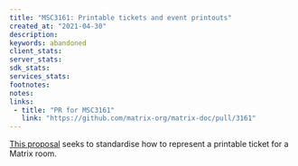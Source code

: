 ```yaml
---
title: "MSC3161: Printable tickets and event printouts"
created_at: "2021-04-30"
description:
keywords: abandoned
client_stats:
server_stats:
sdk_stats:
services_stats:
footnotes:
notes:
links:
 - title: "PR for MSC3161"
   link: "https://github.com/matrix-org/matrix-doc/pull/3161"
---
```

[This proposal](https://github.com/matrix-org/matrix-doc/blob/262a7797d8e329d5e597aa14f23bb977e0cc642b/proposals/3161-printable-tickets.md) seeks to standardise how to represent a printable ticket for a Matrix room.
